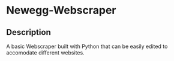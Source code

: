 # Newegg-Webscraper

## Description

A basic Webscraper built with Python that can be easily edited to accomodate different websites.
